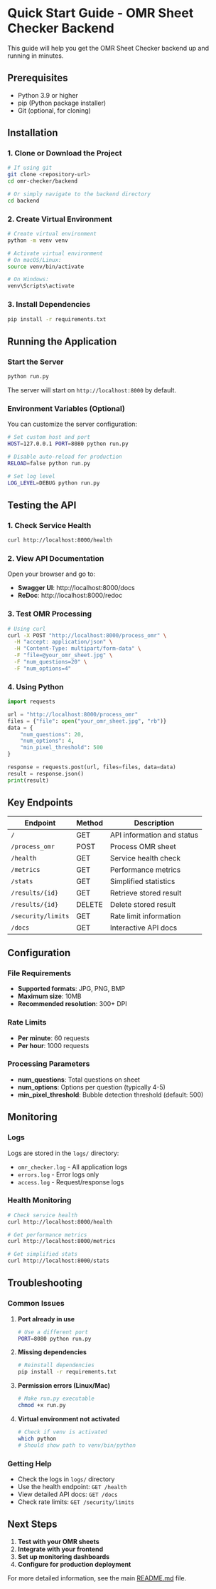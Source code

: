 # Quick Start Guide - OMR Sheet Checker Backend

This guide will help you get the OMR Sheet Checker backend up and running in minutes.

## Prerequisites

- Python 3.9 or higher
- pip (Python package installer)
- Git (optional, for cloning)

## Installation

### 1. Clone or Download the Project
```bash
# If using git
git clone <repository-url>
cd omr-checker/backend

# Or simply navigate to the backend directory
cd backend
```

### 2. Create Virtual Environment
```bash
# Create virtual environment
python -m venv venv

# Activate virtual environment
# On macOS/Linux:
source venv/bin/activate

# On Windows:
venv\Scripts\activate
```

### 3. Install Dependencies
```bash
pip install -r requirements.txt
```

## Running the Application

### Start the Server
```bash
python run.py
```

The server will start on `http://localhost:8000` by default.

### Environment Variables (Optional)
You can customize the server configuration:

```bash
# Set custom host and port
HOST=127.0.0.1 PORT=8080 python run.py

# Disable auto-reload for production
RELOAD=false python run.py

# Set log level
LOG_LEVEL=DEBUG python run.py
```

## Testing the API

### 1. Check Service Health
```bash
curl http://localhost:8000/health
```

### 2. View API Documentation
Open your browser and go to:
- **Swagger UI**: http://localhost:8000/docs
- **ReDoc**: http://localhost:8000/redoc

### 3. Test OMR Processing
```bash
# Using curl
curl -X POST "http://localhost:8000/process_omr" \
  -H "accept: application/json" \
  -H "Content-Type: multipart/form-data" \
  -F "file=@your_omr_sheet.jpg" \
  -F "num_questions=20" \
  -F "num_options=4"
```

### 4. Using Python
```python
import requests

url = "http://localhost:8000/process_omr"
files = {"file": open("your_omr_sheet.jpg", "rb")}
data = {
    "num_questions": 20,
    "num_options": 4,
    "min_pixel_threshold": 500
}

response = requests.post(url, files=files, data=data)
result = response.json()
print(result)
```

## Key Endpoints

| Endpoint | Method | Description |
|----------|--------|-------------|
| `/` | GET | API information and status |
| `/process_omr` | POST | Process OMR sheet |
| `/health` | GET | Service health check |
| `/metrics` | GET | Performance metrics |
| `/stats` | GET | Simplified statistics |
| `/results/{id}` | GET | Retrieve stored result |
| `/results/{id}` | DELETE | Delete stored result |
| `/security/limits` | GET | Rate limit information |
| `/docs` | GET | Interactive API docs |

## Configuration

### File Requirements
- **Supported formats**: JPG, PNG, BMP
- **Maximum size**: 10MB
- **Recommended resolution**: 300+ DPI

### Rate Limits
- **Per minute**: 60 requests
- **Per hour**: 1000 requests

### Processing Parameters
- **num_questions**: Total questions on sheet
- **num_options**: Options per question (typically 4-5)
- **min_pixel_threshold**: Bubble detection threshold (default: 500)

## Monitoring

### Logs
Logs are stored in the `logs/` directory:
- `omr_checker.log` - All application logs
- `errors.log` - Error logs only
- `access.log` - Request/response logs

### Health Monitoring
```bash
# Check service health
curl http://localhost:8000/health

# Get performance metrics
curl http://localhost:8000/metrics

# Get simplified stats
curl http://localhost:8000/stats
```

## Troubleshooting

### Common Issues

1. **Port already in use**
   ```bash
   # Use a different port
   PORT=8080 python run.py
   ```

2. **Missing dependencies**
   ```bash
   # Reinstall dependencies
   pip install -r requirements.txt
   ```

3. **Permission errors (Linux/Mac)**
   ```bash
   # Make run.py executable
   chmod +x run.py
   ```

4. **Virtual environment not activated**
   ```bash
   # Check if venv is activated
   which python
   # Should show path to venv/bin/python
   ```

### Getting Help

- Check the logs in `logs/` directory
- Use the health endpoint: `GET /health`
- View detailed API docs: `GET /docs`
- Check rate limits: `GET /security/limits`

## Next Steps

1. **Test with your OMR sheets**
2. **Integrate with your frontend**
3. **Set up monitoring dashboards**
4. **Configure for production deployment**

For more detailed information, see the main [README.md](README.md) file.
